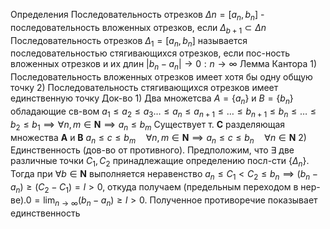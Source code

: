 Определения
	Последовательность отрезков $\Delta n=[a_{n},b_{n}]$ - последовательность вложенных отрезков, если $\Delta_{b+1}\subset\Delta n$
	Последовательность отрезков $\Delta_{1}=[a_{n},b_{n}]$ называется последовательностью стягивающихся отрезков, если пос-ность вложенных отрезков и их длин $|b_{n}-a_{n}|\to 0: n\to\infty$
Лемма Кантора
	1) Последовательность вложенных отрезков имеет хотя бы одну общую точку
	2) Последовательность стягивающихся отрезков имеет единственную точку
Док-во
	1) Два множетсва $A=\{ a_{n} \}\text{ и }B=\{ b_{n} \}$ обладающие св-вом $a_{1}\leq a_{2}\leq a_{3}\dots\leq a_{n}\leq a_{n+1}\leq\dots\leq b_{n+1}\leq b_{n}\leq\dots\leq b_{2}\leq b_{1}\implies\forall n, m\in \mathbf{N}\implies a_{n}\leq b_{m}$ Существует т. $\mathbf{C}$ разделяющая множества $\mathbf{A}\text{ и }\mathbf{B}$ $a_{n}\leq c\leq b_{m}\quad\forall n,m\in \mathbf{N}\implies a_{n}\leq c\leq b_{n}\quad\forall n\in \mathbf{N}$
	2) Единственность (дов-во от противного). Предположим, что $\exists$ две различные точки $C_{1},C_{2}$ принадлежащие определению посл-сти $\{ \Delta_{n} \}$. Тогда при $\forall b\in \mathbf{N}$ выполняется неравенство $a_{n}\leq C_{1}<C_{2}\leq b_{n}\implies(b_{n}-a_{n})\geq(C_{2}-C_{1})=l>0$, откуда получаем (предельным переходом в нер-ве).$0=\lim_{ n \to \infty }(b_{n}-a_{n})\geq l>0$. Полученное противоречие показывает единственность